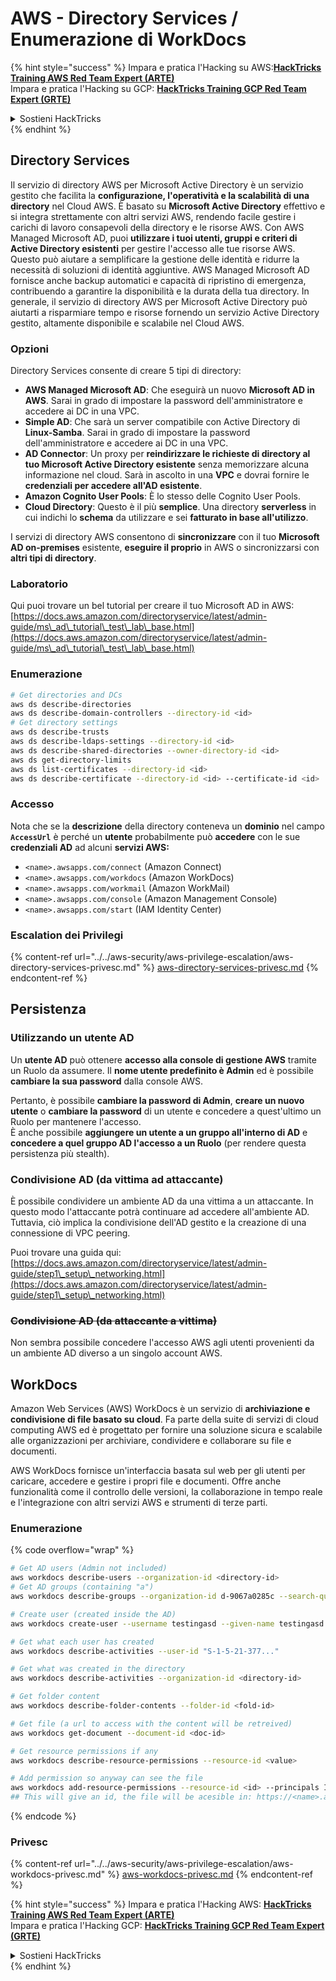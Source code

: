 # AWS - Directory Services / Enumerazione di WorkDocs

{% hint style="success" %}
Impara e pratica l'Hacking su AWS:<img src="/.gitbook/assets/image.png" alt="" data-size="line">[**HackTricks Training AWS Red Team Expert (ARTE)**](https://training.hacktricks.xyz/courses/arte)<img src="/.gitbook/assets/image.png" alt="" data-size="line">\
Impara e pratica l'Hacking su GCP: <img src="/.gitbook/assets/image (2).png" alt="" data-size="line">[**HackTricks Training GCP Red Team Expert (GRTE)**<img src="/.gitbook/assets/image (2).png" alt="" data-size="line">](https://training.hacktricks.xyz/courses/grte)

<details>

<summary>Sostieni HackTricks</summary>

* Controlla i [**piani di abbonamento**](https://github.com/sponsors/carlospolop)!
* **Unisciti al** 💬 [**gruppo Discord**](https://discord.gg/hRep4RUj7f) o al [**gruppo telegram**](https://t.me/peass) o **seguici** su **Twitter** 🐦 [**@hacktricks\_live**](https://twitter.com/hacktricks\_live)**.**
* **Condividi trucchi di hacking inviando PR a** [**HackTricks**](https://github.com/carlospolop/hacktricks) e [**HackTricks Cloud**](https://github.com/carlospolop/hacktricks-cloud) github repos.

</details>
{% endhint %}

## Directory Services

Il servizio di directory AWS per Microsoft Active Directory è un servizio gestito che facilita la **configurazione, l'operatività e la scalabilità di una directory** nel Cloud AWS. È basato su **Microsoft Active Directory** effettivo e si integra strettamente con altri servizi AWS, rendendo facile gestire i carichi di lavoro consapevoli della directory e le risorse AWS. Con AWS Managed Microsoft AD, puoi **utilizzare i tuoi utenti, gruppi e criteri di Active Directory esistenti** per gestire l'accesso alle tue risorse AWS. Questo può aiutare a semplificare la gestione delle identità e ridurre la necessità di soluzioni di identità aggiuntive. AWS Managed Microsoft AD fornisce anche backup automatici e capacità di ripristino di emergenza, contribuendo a garantire la disponibilità e la durata della tua directory. In generale, il servizio di directory AWS per Microsoft Active Directory può aiutarti a risparmiare tempo e risorse fornendo un servizio Active Directory gestito, altamente disponibile e scalabile nel Cloud AWS.

### Opzioni

Directory Services consente di creare 5 tipi di directory:

* **AWS Managed Microsoft AD**: Che eseguirà un nuovo **Microsoft AD in AWS**. Sarai in grado di impostare la password dell'amministratore e accedere ai DC in una VPC.
* **Simple AD**: Che sarà un server compatibile con Active Directory di **Linux-Samba**. Sarai in grado di impostare la password dell'amministratore e accedere ai DC in una VPC.
* **AD Connector**: Un proxy per **reindirizzare le richieste di directory al tuo Microsoft Active Directory esistente** senza memorizzare alcuna informazione nel cloud. Sarà in ascolto in una **VPC** e dovrai fornire le **credenziali per accedere all'AD esistente**.
* **Amazon Cognito User Pools**: È lo stesso delle Cognito User Pools.
* **Cloud Directory**: Questo è il più **semplice**. Una directory **serverless** in cui indichi lo **schema** da utilizzare e sei **fatturato in base all'utilizzo**.

I servizi di directory AWS consentono di **sincronizzare** con il tuo **Microsoft AD on-premises** esistente, **eseguire il proprio** in AWS o sincronizzarsi con **altri tipi di directory**.

### Laboratorio

Qui puoi trovare un bel tutorial per creare il tuo Microsoft AD in AWS: [https://docs.aws.amazon.com/directoryservice/latest/admin-guide/ms\_ad\_tutorial\_test\_lab\_base.html](https://docs.aws.amazon.com/directoryservice/latest/admin-guide/ms\_ad\_tutorial\_test\_lab\_base.html)

### Enumerazione
```bash
# Get directories and DCs
aws ds describe-directories
aws ds describe-domain-controllers --directory-id <id>
# Get directory settings
aws ds describe-trusts
aws ds describe-ldaps-settings --directory-id <id>
aws ds describe-shared-directories --owner-directory-id <id>
aws ds get-directory-limits
aws ds list-certificates --directory-id <id>
aws ds describe-certificate --directory-id <id> --certificate-id <id>
```
### Accesso

Nota che se la **descrizione** della directory conteneva un **dominio** nel campo **`AccessUrl`** è perché un **utente** probabilmente può **accedere** con le sue **credenziali AD** ad alcuni **servizi AWS:**

* `<name>.awsapps.com/connect` (Amazon Connect)
* `<name>.awsapps.com/workdocs` (Amazon WorkDocs)
* `<name>.awsapps.com/workmail` (Amazon WorkMail)
* `<name>.awsapps.com/console` (Amazon Management Console)
* `<name>.awsapps.com/start` (IAM Identity Center)

### Escalation dei Privilegi

{% content-ref url="../../aws-security/aws-privilege-escalation/aws-directory-services-privesc.md" %}
[aws-directory-services-privesc.md](../../aws-security/aws-privilege-escalation/aws-directory-services-privesc.md)
{% endcontent-ref %}

## Persistenza

### Utilizzando un utente AD

Un **utente AD** può ottenere **accesso alla console di gestione AWS** tramite un Ruolo da assumere. Il **nome utente predefinito è Admin** ed è possibile **cambiare la sua password** dalla console AWS.

Pertanto, è possibile **cambiare la password di Admin**, **creare un nuovo utente** o **cambiare la password** di un utente e concedere a quest'ultimo un Ruolo per mantenere l'accesso.\
È anche possibile **aggiungere un utente a un gruppo all'interno di AD** e **concedere a quel gruppo AD l'accesso a un Ruolo** (per rendere questa persistenza più stealth).

### Condivisione AD (da vittima ad attaccante)

È possibile condividere un ambiente AD da una vittima a un attaccante. In questo modo l'attaccante potrà continuare ad accedere all'ambiente AD.\
Tuttavia, ciò implica la condivisione dell'AD gestito e la creazione di una connessione di VPC peering.

Puoi trovare una guida qui: [https://docs.aws.amazon.com/directoryservice/latest/admin-guide/step1\_setup\_networking.html](https://docs.aws.amazon.com/directoryservice/latest/admin-guide/step1\_setup\_networking.html)

### ~~Condivisione AD (da attaccante a vittima)~~

Non sembra possibile concedere l'accesso AWS agli utenti provenienti da un ambiente AD diverso a un singolo account AWS.

## WorkDocs

Amazon Web Services (AWS) WorkDocs è un servizio di **archiviazione e condivisione di file basato su cloud**. Fa parte della suite di servizi di cloud computing AWS ed è progettato per fornire una soluzione sicura e scalabile alle organizzazioni per archiviare, condividere e collaborare su file e documenti.

AWS WorkDocs fornisce un'interfaccia basata sul web per gli utenti per caricare, accedere e gestire i propri file e documenti. Offre anche funzionalità come il controllo delle versioni, la collaborazione in tempo reale e l'integrazione con altri servizi AWS e strumenti di terze parti.

### Enumerazione

{% code overflow="wrap" %}
```bash
# Get AD users (Admin not included)
aws workdocs describe-users --organization-id <directory-id>
# Get AD groups (containing "a")
aws workdocs describe-groups --organization-id d-9067a0285c --search-query a

# Create user (created inside the AD)
aws workdocs create-user --username testingasd --given-name testingasd --surname testingasd --password <password> --email-address name@directory.domain --organization-id <directory-id>

# Get what each user has created
aws workdocs describe-activities --user-id "S-1-5-21-377..."

# Get what was created in the directory
aws workdocs describe-activities --organization-id <directory-id>

# Get folder content
aws workdocs describe-folder-contents --folder-id <fold-id>

# Get file (a url to access with the content will be retreived)
aws workdocs get-document --document-id <doc-id>

# Get resource permissions if any
aws workdocs describe-resource-permissions --resource-id <value>

# Add permission so anyway can see the file
aws workdocs add-resource-permissions --resource-id <id> --principals Id=anonymous,Type=ANONYMOUS,Role=VIEWER
## This will give an id, the file will be acesible in: https://<name>.awsapps.com/workdocs/index.html#/share/document/<id>
```
{% endcode %}

### Privesc

{% content-ref url="../../aws-security/aws-privilege-escalation/aws-workdocs-privesc.md" %}
[aws-workdocs-privesc.md](../../aws-security/aws-privilege-escalation/aws-workdocs-privesc.md)
{% endcontent-ref %}

{% hint style="success" %}
Impara e pratica l'Hacking AWS: <img src="/.gitbook/assets/image.png" alt="" data-size="line">[**HackTricks Training AWS Red Team Expert (ARTE)**](https://training.hacktricks.xyz/courses/arte)<img src="/.gitbook/assets/image.png" alt="" data-size="line">\
Impara e pratica l'Hacking GCP: <img src="/.gitbook/assets/image (2).png" alt="" data-size="line">[**HackTricks Training GCP Red Team Expert (GRTE)**<img src="/.gitbook/assets/image (2).png" alt="" data-size="line">](https://training.hacktricks.xyz/courses/grte)

<details>

<summary>Sostieni HackTricks</summary>

* Controlla i [**piani di abbonamento**](https://github.com/sponsors/carlospolop)!
* **Unisciti al** 💬 [**gruppo Discord**](https://discord.gg/hRep4RUj7f) o al [**gruppo telegram**](https://t.me/peass) o **seguici** su **Twitter** 🐦 [**@hacktricks\_live**](https://twitter.com/hacktricks\_live)**.**
* **Condividi trucchi di hacking inviando PR ai** [**HackTricks**](https://github.com/carlospolop/hacktricks) e [**HackTricks Cloud**](https://github.com/carlospolop/hacktricks-cloud) repository di Github.

</details>
{% endhint %}

